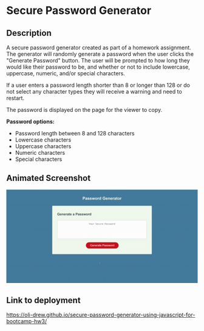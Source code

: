 # Secure Password Generator

## Description

A secure password generator created as part of a homework assignment. The generator will randomly generate a password when the user clicks the "Generate Password" button. The user will be prompted to how long they would like their password to be, and whether or not to include lowercase, uppercase, numeric, and/or special characters.

If a user enters a password length shorter than 8 or longer than 128 or do not select any character types they will receive a warning and need to restart.

The password is displayed on the page for the viewer to copy.

**Password options:**

- Password length between 8 and 128 characters
- Lowercase characters
- Uppercase characters
- Numeric characters
- Special characters

## Animated Screenshot

![Scrolling preview of the Portfolio homepage](./assets/images/password-generator.gif)

## Link to deployment

https://oli-drew.github.io/secure-password-generator-using-javascript-for-bootcamp-hw3/
